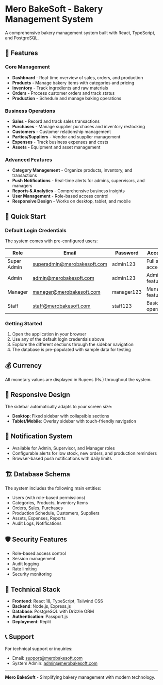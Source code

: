 
# Mero BakeSoft - Bakery Management System

A comprehensive bakery management system built with React, TypeScript, and PostgreSQL.

## 🍰 Features

### Core Management
- **Dashboard** - Real-time overview of sales, orders, and production
- **Products** - Manage bakery items with categories and pricing
- **Inventory** - Track ingredients and raw materials
- **Orders** - Process customer orders and track status
- **Production** - Schedule and manage baking operations

### Business Operations
- **Sales** - Record and track sales transactions
- **Purchases** - Manage supplier purchases and inventory restocking
- **Customers** - Customer relationship management
- **Parties/Suppliers** - Vendor and supplier management
- **Expenses** - Track business expenses and costs
- **Assets** - Equipment and asset management

### Advanced Features
- **Category Management** - Organize products, inventory, and transactions
- **Push Notifications** - Real-time alerts for admins, supervisors, and managers
- **Reports & Analytics** - Comprehensive business insights
- **User Management** - Role-based access control
- **Responsive Design** - Works on desktop, tablet, and mobile

## 🚀 Quick Start

### Default Login Credentials

The system comes with pre-configured users:

| Role | Email | Password | Access Level |
|------|-------|----------|--------------|
| Super Admin | superadmin@merobakesoft.com | admin123 | Full system access |
| Admin | admin@merobakesoft.com | admin123 | Administrative features |
| Manager | manager@merobakesoft.com | manager123 | Management features |
| Staff | staff@merobakesoft.com | staff123 | Basic operations |

### Getting Started

1. Open the application in your browser
2. Use any of the default login credentials above
3. Explore the different sections through the sidebar navigation
4. The database is pre-populated with sample data for testing

## 💰 Currency

All monetary values are displayed in Rupees (Rs.) throughout the system.

## 📱 Responsive Design

The sidebar automatically adapts to your screen size:
- **Desktop**: Fixed sidebar with collapsible sections
- **Tablet/Mobile**: Overlay sidebar with touch-friendly navigation

## 🔔 Notification System

- Available for Admin, Supervisor, and Manager roles
- Configurable alerts for low stock, new orders, and production reminders
- Browser-based push notifications with daily limits

## 🏗️ Database Schema

The system includes the following main entities:
- Users (with role-based permissions)
- Categories, Products, Inventory Items
- Orders, Sales, Purchases
- Production Schedule, Customers, Suppliers
- Assets, Expenses, Reports
- Audit Logs, Notifications

## 🛡️ Security Features

- Role-based access control
- Session management
- Audit logging
- Rate limiting
- Security monitoring

## 🔧 Technical Stack

- **Frontend**: React 18, TypeScript, Tailwind CSS
- **Backend**: Node.js, Express.js
- **Database**: PostgreSQL with Drizzle ORM
- **Authentication**: Passport.js
- **Deployment**: Replit

## 📞 Support

For technical support or inquiries:
- Email: support@merobakesoft.com
- System Admin: admin@merobakesoft.com

---

**Mero BakeSoft** - Simplifying bakery management with modern technology.
